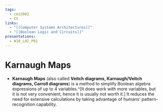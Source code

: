 ```yaml
---
tags:
  - cm12002
  - CS
links:
  - "[[Computer Systems Architectures]]"
  - "[[Boolean Logic and Circuits]]"
presentations:
  - W10_L02_P01
---
```

# Karnaugh Maps
- **Karnaugh Maps** (also called **Veitch diagrams, Karnaugh/Veitch diagrams, Carroll diagrams**) is a method to simplify Boolean algebra expressions of up to 4 variables.^[It does work with more variables, but it is not very convenient, hence it is usually not worth it.] It reduces the need for extensive calculations by taking advantage of humans’ pattern-recognition capability.
